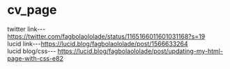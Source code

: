 # cv_page
twitter link---https://twitter.com/fagbolaololade/status/1165166011601031168?s=19 <br>
lucid link---https://lucid.blog/fagbolaololade/post/1566633264 <br>
lucid blog/css--- https://lucid.blog/fagbolaololade/post/updating-my-html-page-with-css-e82
